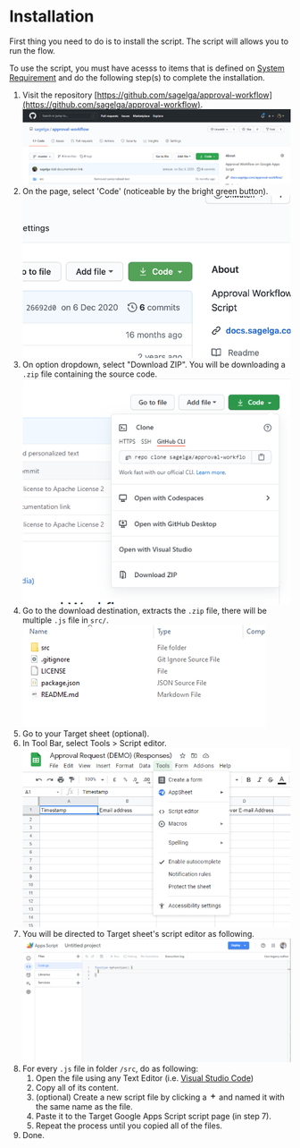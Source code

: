 # Installation

First thing you need to do is to install the script. The script will allows you to run the flow.

To use the script, you must have acesss to items that is defined on [System Requirement](./requirement) and do the following step(s) to complete the installation.

1. Visit the repository [https://github.com/sagelga/approval-workflow](https://github.com/sagelga/approval-workflow).
   ![](./src/repo1.png)
2. On the page, select 'Code' (noticeable by the bright green button).
   ![](./src/repo2.png)
3. On option dropdown, select "Download ZIP". You will be downloading a `.zip` file containing the source code.
   ![](./src/repo3.png)
4. Go to the download destination, extracts the `.zip` file, there will be multiple `.js` file in `src/`.
   ![](./src/repo4.png)
5. Go to your Target sheet (optional).
6. In Tool Bar, select Tools > Script editor.
   ![](./src/sheets2.png)
7. You will be directed to Target sheet's script editor as following.
   ![](./src/appscript1.png)
8. For every `.js` file in folder `/src`, do as following:
    1. Open the file using any Text Editor (i.e. [Visual Studio Code](https://code.visualstudio.com))
    2. Copy all of its content.
    3. (optional) Create a new script file by clicking a <img src="./src/outline_add_black_24dp.png" style="height:1em"/> and named it with the same name as the file.
    4. Paste it to the Target Google Apps Script script page (in step 7).
    5. Repeat the process until you copied all of the files.
9. Done.
